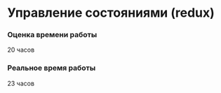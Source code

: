 # Управление состояниями (redux)

### Оценка времени работы
20 часов

### Реальное время работы
 23 часов